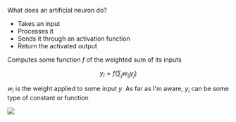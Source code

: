 What does an artificial neuron do?

- Takes an input
- Processes it
- Sends it through an activation function
- Return the activated output

Computes some function *f* of the weighted sum of its inputs

$$ y_i = f(\sum_{j} w_{ij}y_j)$$

$w_i$ is the weight applied to some input $y$. As far as I'm aware, $y_i$ can be some type of constant or function

![](https://cnl.salk.edu/~schraudo/teach/NNcourse/figs/unit.gif)